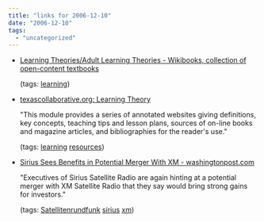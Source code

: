 ```yaml
---
title: "links for 2006-12-10"
date: "2006-12-10"
tags: 
  - "uncategorized"
---
```


- [Learning Theories/Adult Learning Theories - Wikibooks, collection of open-content textbooks](http://en.wikibooks.org/wiki/Learning_Theories/Adult_Learning_Theories)
    
    (tags: [learning](http://del.icio.us/heinzwittenbrink/learning))
    
- [texascollaborative.org: Learning Theory](http://www.texascollaborative.org/Learning_Theory.htm)
    
    "This module provides a series of annotated websites giving definitions, key concepts, teaching tips and lesson plans, sources of on-line books and magazine articles, and bibliographies for the reader's use."
    
    (tags: [learning](http://del.icio.us/heinzwittenbrink/learning) [resources](http://del.icio.us/heinzwittenbrink/resources))
    
- [Sirius Sees Benefits in Potential Merger With XM - washingtonpost.com](http://www.washingtonpost.com/wp-dyn/content/article/2006/12/07/AR2006120701750.html)
    
    "Executives of Sirius Satellite Radio are again hinting at a potential merger with XM Satellite Radio that they say would bring strong gains for investors."
    
    (tags: [Satellitenrundfunk](http://del.icio.us/heinzwittenbrink/Satellitenrundfunk) [sirius](http://del.icio.us/heinzwittenbrink/sirius) [xm](http://del.icio.us/heinzwittenbrink/xm))
